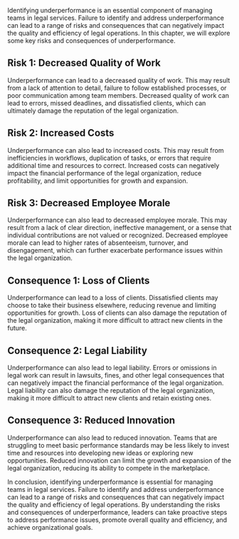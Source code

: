 
Identifying underperformance is an essential component of managing teams in legal services. Failure to identify and address underperformance can lead to a range of risks and consequences that can negatively impact the quality and efficiency of legal operations. In this chapter, we will explore some key risks and consequences of underperformance.

Risk 1: Decreased Quality of Work
---------------------------------

Underperformance can lead to a decreased quality of work. This may result from a lack of attention to detail, failure to follow established processes, or poor communication among team members. Decreased quality of work can lead to errors, missed deadlines, and dissatisfied clients, which can ultimately damage the reputation of the legal organization.

Risk 2: Increased Costs
-----------------------

Underperformance can also lead to increased costs. This may result from inefficiencies in workflows, duplication of tasks, or errors that require additional time and resources to correct. Increased costs can negatively impact the financial performance of the legal organization, reduce profitability, and limit opportunities for growth and expansion.

Risk 3: Decreased Employee Morale
---------------------------------

Underperformance can also lead to decreased employee morale. This may result from a lack of clear direction, ineffective management, or a sense that individual contributions are not valued or recognized. Decreased employee morale can lead to higher rates of absenteeism, turnover, and disengagement, which can further exacerbate performance issues within the legal organization.

Consequence 1: Loss of Clients
------------------------------

Underperformance can lead to a loss of clients. Dissatisfied clients may choose to take their business elsewhere, reducing revenue and limiting opportunities for growth. Loss of clients can also damage the reputation of the legal organization, making it more difficult to attract new clients in the future.

Consequence 2: Legal Liability
------------------------------

Underperformance can also lead to legal liability. Errors or omissions in legal work can result in lawsuits, fines, and other legal consequences that can negatively impact the financial performance of the legal organization. Legal liability can also damage the reputation of the legal organization, making it more difficult to attract new clients and retain existing ones.

Consequence 3: Reduced Innovation
---------------------------------

Underperformance can also lead to reduced innovation. Teams that are struggling to meet basic performance standards may be less likely to invest time and resources into developing new ideas or exploring new opportunities. Reduced innovation can limit the growth and expansion of the legal organization, reducing its ability to compete in the marketplace.

In conclusion, identifying underperformance is essential for managing teams in legal services. Failure to identify and address underperformance can lead to a range of risks and consequences that can negatively impact the quality and efficiency of legal operations. By understanding the risks and consequences of underperformance, leaders can take proactive steps to address performance issues, promote overall quality and efficiency, and achieve organizational goals.
